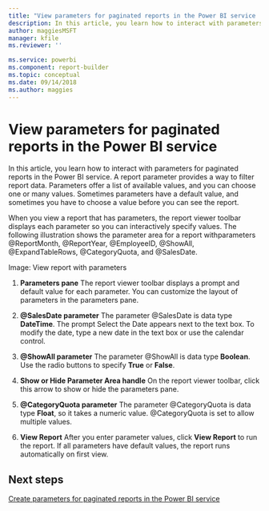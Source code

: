 ```yaml
---
title: "View parameters for paginated reports in the Power BI service | Microsoft Docs"
description: In this article, you learn how to interact with parameters for paginated reports in the Power BI service.
author: maggiesMSFT
manager: kfile
ms.reviewer: ''

ms.service: powerbi
ms.component: report-builder
ms.topic: conceptual
ms.date: 09/14/2018
ms.author: maggies
---
```

# View parameters for paginated reports in the Power BI service

In this article, you learn how to interact with parameters for paginated reports in the Power BI service.  A report parameter provides a way to filter report data. Parameters offer a list of available values, and you can choose one or many values. Sometimes parameters have a default value, and sometimes you have to choose a value before you can see the report.  

When you view a report that has parameters, the report viewer toolbar displays each parameter so you can interactively specify values. The following illustration shows the parameter area for a report withparameters @ReportMonth, @ReportYear, @EmployeeID, @ShowAll, @ExpandTableRows, @CategoryQuota, and @SalesDate.  
  
Image: View report with parameters  
  
1.  **Parameters pane** The report viewer toolbar displays a prompt and default value for each parameter. You can customize the layout of parameters in the parameters pane.   
  
2.  **@SalesDate parameter** The parameter @SalesDate is data type **DateTime**. The prompt Select the Date appears next to the text box. To modify the date, type a new date in the text box or use the calendar control.  
  
3.  **@ShowAll parameter** The parameter @ShowAll is data type **Boolean**. Use the radio buttons to specify **True** or **False**.  
  
4.  **Show or Hide Parameter Area handle** On the report viewer toolbar, click this arrow to show or hide the parameters pane.  
  
5.  **@CategoryQuota parameter** The parameter @CategoryQuota is data type **Float**, so it takes a numeric value.  @CategoryQuota is set to allow multiple values.  
  
6.  **View Report**  After you enter parameter values, click **View Report** to run the report. If all parameters have default values, the report runs automatically on first view.  

## Next steps

[Create parameters for paginated reports in the Power BI service](paginated-reports-parameters.md)
